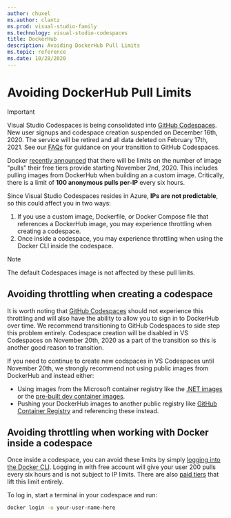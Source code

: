```yaml
---
author: chuxel
ms.author: clantz
ms.prod: visual-studio-family
ms.technology: visual-studio-codespaces
title: DockerHub
description: Avoiding DockerHub Pull Limits
ms.topic: reference
ms.date: 10/28/2020
---
```


# Avoiding DockerHub Pull Limits

> [!IMPORTANT] 
> Visual Studio Codespaces is being consolidated into [GitHub Codespaces](https://github.com/features/codespaces). New user signups and codespace creation suspended on December 16th, 2020. The service will be retired and all data deleted on February 17th, 2021. See our [FAQs](https://docs.microsoft.com/en-us/visualstudio/codespaces/resources/consolidation-faq#im-a-current-visual-studio-codespaces-user-how-do-i-move-to-the-github-beta) for guidance on your transition to GitHub Codespaces.

Docker [recently announced](https://www.docker.com/pricing/resource-consumption-updates) that there will be limits on the number of image "pulls" their free tiers provide starting November 2nd, 2020. This includes pulling images from DockerHub when building an a custom image. Critically, there is a limit of **100 anonymous pulls per-IP** every six hours.

Since Visual Studio Codespaces resides in Azure, **IPs are not predictable**, so this could affect you in two ways:

1. If you use a custom image, Dockerfile, or Docker Compose file that references a DockerHub image, you may experience throttling when creating a codespace.
2. Once inside a codespace, you may experience throttling when using the Docker CLI inside the codespace.

> [!NOTE]
> The default Codespaces image is not affected by these pull limits.

## Avoiding throttling when creating a codespace

It is worth noting that [GitHub Codespaces](https://github.com/features/codespaces) should not experience this throttling and will also have the ability to allow you to sign in to DockerHub over time. We recommend transitioning to GitHub Codespaces to side step this problem entirely. Codespace creation will be disabled in VS Codespaces on November 20th, 2020 as a part of the transition so this is another good reason to transition.

If you need to continue to create new codspaces in VS Codespaces until November 20th, we strongly recommend not using public images from DockerHub and instead either:

- Using images from the Microsoft container registry like the [.NET images](https://hub.docker.com/_/microsoft-dotnet) or the [pre-built dev container images](https://hub.docker.com/_/microsoft-vscode-devcontainers).
- Pushing your DockerHub images to another public registry like [GitHub Container Registry](https://docs.github.com/en/free-pro-team@latest/packages/getting-started-with-github-container-registry/about-github-container-registry) and referencing these instead.

## Avoiding throttling when working with Docker inside a codespace

Once inside a codespace, you can avoid these limits by simply [logging into the Docker CLI](https://docs.docker.com/engine/reference/commandline/login/). Logging in with free account will give your user 200 pulls every six hours and is not subject to IP limits. There are also [paid tiers](https://www.docker.com/pricing) that lift this limit entirely.

To log in, start a terminal in your codespace and run:

```bash
docker login -u your-user-name-here
```
